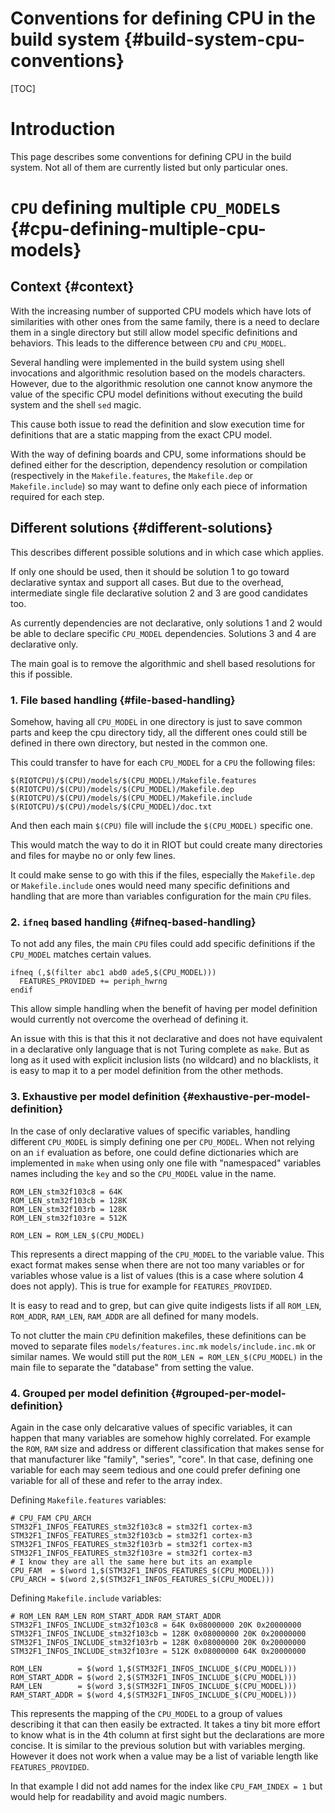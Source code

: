 Conventions for defining CPU in the build system {#build-system-cpu-conventions}
================================================

[TOC]

Introduction
============

This page describes some conventions for defining CPU in the build system.
Not all of them are currently listed but only particular ones.


`CPU` defining multiple `CPU_MODEL`s         {#cpu-defining-multiple-cpu-models}
====================================

Context                                                               {#context}
-------

With the increasing number of supported CPU models which have lots of
similarities with other ones from the same family, there is a need to declare
them in a single directory but still allow model specific definitions
and behaviors. This leads to the difference between `CPU` and `CPU_MODEL`.

Several handling were implemented in the build system using shell invocations
and algorithmic resolution based on the models characters.
However, due to the algorithmic resolution one cannot know anymore the value of
the specific CPU model definitions without executing the build system and the
shell `sed` magic.

This cause both issue to read the definition and slow execution time for
definitions that are a static mapping from the exact CPU model.

With the way of defining boards and CPU, some informations should be defined
either for the description, dependency resolution or compilation
(respectively in the `Makefile.features`, the `Makefile.dep` or `Makefile.include`)
so may want to define only each piece of information required for each step.


Different solutions                                       {#different-solutions}
-------------------

This describes different possible solutions and in which case which applies.

If only one should be used, then it should be solution 1 to go toward
declarative syntax and support all cases.
But due to the overhead, intermediate single file declarative solution 2 and 3
are good candidates too.

As currently dependencies are not declarative, only solutions 1 and 2 would be
able to declare specific `CPU_MODEL` dependencies. Solutions 3 and 4 are
declarative only.

The main goal is to remove the algorithmic and shell based resolutions for this
if possible.

### 1. File based handling                                {#file-based-handling}

Somehow, having all `CPU_MODEL` in one directory is just to save common
parts and keep the cpu directory tidy, all the different ones could still
be defined in there own directory, but nested in the common one.

This could transfer to have for each `CPU_MODEL` for a `CPU` the following files:

~~~~~~~~~~~~~~~~~~~ {.mk}
$(RIOTCPU)/$(CPU)/models/$(CPU_MODEL)/Makefile.features
$(RIOTCPU)/$(CPU)/models/$(CPU_MODEL)/Makefile.dep
$(RIOTCPU)/$(CPU)/models/$(CPU_MODEL)/Makefile.include
$(RIOTCPU)/$(CPU)/models/$(CPU_MODEL)/doc.txt
~~~~~~~~~~~~~~~~~~~

And then each main `$(CPU)` file will include the `$(CPU_MODEL)` specific one.

This would match the way to do it in RIOT but could create many
directories and files for maybe no or only few lines.

It could make sense to go with this if the files, especially the
`Makefile.dep` or `Makefile.include` ones would need many specific definitions
and handling that are more than variables configuration for the main `CPU`
files.


### 2. `ifneq` based handling                            {#ifneq-based-handling}

To not add any files, the main `CPU` files could add specific definitions if the
`CPU_MODEL` matches certain values.

~~~~~~~~~~~~~~~~~~~ {.mk}
ifneq (,$(filter abc1 abd0 ade5,$(CPU_MODEL)))
  FEATURES_PROVIDED += periph_hwrng
endif
~~~~~~~~~~~~~~~~~~~

This allow simple handling when the benefit of having per model definition
would currently not overcome the overhead of defining it.

An issue with this is that this it not declarative and does not have equivalent
in a declarative only language that is not Turing complete as `make`.
But as long as it used with explicit inclusion lists (no wildcard) and no
blacklists, it is easy to map it to a per model definition from the other
methods.


### 3. Exhaustive per model definition        {#exhaustive-per-model-definition}

In the case of only declarative values of specific variables, handling different
`CPU_MODEL` is simply defining one per `CPU_MODEL`.
When not relying on an `if` evaluation as before, one could define dictionaries
which are implemented in `make` when using only one file with "namespaced"
variables names including the `key` and so the `CPU_MODEL` value in the name.

~~~~~~~~~~~~~~~~~~~ {.mk}
ROM_LEN_stm32f103c8 = 64K
ROM_LEN_stm32f103cb = 128K
ROM_LEN_stm32f103rb = 128K
ROM_LEN_stm32f103re = 512K

ROM_LEN = ROM_LEN_$(CPU_MODEL)
~~~~~~~~~~~~~~~~~~~

This represents a direct mapping of the `CPU_MODEL` to the variable value.
This exact format makes sense when there are not too many variables or for
variables whose value is a list of values (this is a case where solution 4 does
not apply).
This is true for example for `FEATURES_PROVIDED`.

It is easy to read and to grep, but can give quite indigests lists if all
`ROM_LEN`, `ROM_ADDR`, `RAM_LEN`, `RAM_ADDR` are all defined for many models.

To not clutter the main `CPU` definition makefiles, these definitions can be
moved to separate files `models/features.inc.mk` `models/include.inc.mk` or
similar names. We would still put the `ROM_LEN = ROM_LEN_$(CPU_MODEL)` in the
main file to separate the "database" from setting the value.


### 4. Grouped per model definition              {#grouped-per-model-definition}

Again in the case only delcarative values of specific variables, it can happen
that many variables are somehow highly correlated.
For example the `ROM`, `RAM` size and address or different classification
that makes sense for that manufacturer like "family", "series", "core".
In that case, defining one variable for each may seem tedious and one could
prefer defining one variable for all of these and refer to the array index.

Defining `Makefile.features` variables:

~~~~~~~~~~~~~~~~~~~ {.mk}
# CPU_FAM CPU_ARCH
STM32F1_INFOS_FEATURES_stm32f103c8 = stm32f1 cortex-m3
STM32F1_INFOS_FEATURES_stm32f103cb = stm32f1 cortex-m3
STM32F1_INFOS_FEATURES_stm32f103rb = stm32f1 cortex-m3
STM32F1_INFOS_FEATURES_stm32f103re = stm32f1 cortex-m3
# I know they are all the same here but its an example
CPU_FAM  = $(word 1,$(STM32F1_INFOS_FEATURES_$(CPU_MODEL)))
CPU_ARCH = $(word 2,$(STM32F1_INFOS_FEATURES_$(CPU_MODEL)))
~~~~~~~~~~~~~~~~~~~

Defining `Makefile.include` variables:
~~~~~~~~~~~~~~~~~~~ {.mk}
# ROM_LEN RAM_LEN ROM_START_ADDR RAM_START_ADDR
STM32F1_INFOS_INCLUDE_stm32f103c8 = 64K 0x08000000 20K 0x20000000
STM32F1_INFOS_INCLUDE_stm32f103cb = 128K 0x08000000 20K 0x20000000
STM32F1_INFOS_INCLUDE_stm32f103rb = 128K 0x08000000 20K 0x20000000
STM32F1_INFOS_INCLUDE_stm32f103re = 512K 0x08000000 64K 0x20000000

ROM_LEN        = $(word 1,$(STM32F1_INFOS_INCLUDE_$(CPU_MODEL)))
ROM_START_ADDR = $(word 2,$(STM32F1_INFOS_INCLUDE_$(CPU_MODEL)))
RAM_LEN        = $(word 3,$(STM32F1_INFOS_INCLUDE_$(CPU_MODEL)))
RAM_START_ADDR = $(word 4,$(STM32F1_INFOS_INCLUDE_$(CPU_MODEL)))
~~~~~~~~~~~~~~~~~~~

This represents the mapping of the `CPU_MODEL` to a group of values describing
it that can then easily be extracted. It takes a tiny bit more effort to know
what is in the 4th column at first sight but the declarations are more concise.
It is similar to the previous solution but with variables merging.
However it does not work when a value may be a list of variable length like
`FEATURES_PROVIDED`.

In that example I did not add names for the index like `CPU_FAM_INDEX = 1` but
would help for readability and avoid magic numbers.
